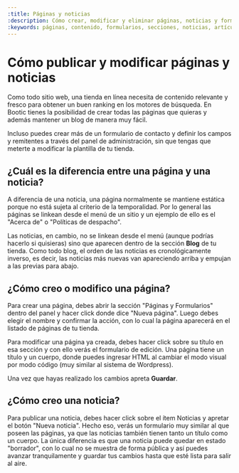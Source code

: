 ```yaml
---
:title: Páginas y noticias
:description: Cómo crear, modificar y eliminar páginas, noticias y formularios
:keywords: páginas, contenido, formularios, secciones, noticias, artículos
---
```


# Cómo publicar y modificar páginas y noticias

Como todo sitio web, una tienda en línea necesita de contenido relevante y fresco para obtener un buen ranking en los motores de búsqueda. En Bootic tienes la posibilidad de crear todas las páginas que quieras y además mantener un blog de manera muy fácil.

Incluso puedes crear más de un formulario de contacto y definir los campos y remitentes a través del panel de administración, sin que tengas que meterte a modificar la plantilla de tu tienda.

## ¿Cuál es la diferencia entre una página y una noticia?

A diferencia de una noticia, una página normalmente se mantiene estática porque no está sujeta al criterio de la temporalidad. Por lo general las páginas se linkean desde el menú de un sitio y un ejemplo de ello es el "Acerca de" o "Políticas de despacho".

Las noticias, en cambio, no se linkean desde el menú (aunque podrías hacerlo si quisieras) sino que aparecen dentro de la sección **Blog** de tu tienda. Como todo blog, el orden de las noticias es cronológicamente inverso, es decir, las noticias más nuevas van apareciendo arriba y empujan a las previas para abajo.

## ¿Cómo creo o modifico una página?

Para crear una página, debes abrir la sección "Páginas y Formularios" dentro del panel y hacer click donde dice "Nueva página". Luego debes elegir el nombre y confirmar la acción, con lo cual la página aparecerá en el listado de páginas de tu tienda.

Para modificar una página ya creada, debes hacer click sobre su título en esa sección y con ello verás el formulario de edición. Una página tiene un título y un cuerpo, donde puedes ingresar HTML al cambiar el modo visual por modo código (muy similar al sistema de Wordpress).

Una vez que hayas realizado los cambios apreta **Guardar**.

## ¿Cómo creo una noticia?

Para publicar una noticia, debes hacer click sobre el ítem Noticias y apretar el botón "Nueva noticia". Hecho eso, verás un formulario muy similar al que poseen las páginas, ya que las noticias también tienen tanto un título como un cuerpo. La única diferencia es que una noticia puede quedar en estado "borrador", con lo cual no se muestra de forma pública y así puedes avanzar tranquilamente y guardar tus cambios hasta que esté lista para salir al aire.
